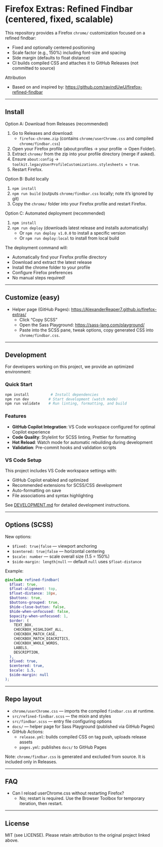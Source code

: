 # Firefox Extras: Refined Findbar (centered, fixed, scalable)

This repository provides a Firefox `chrome/` customization focused on a refined
findbar:

- Fixed and optionally centered positioning
- Scale factor (e.g., 150%) including font-size and spacing
- Side margin (defaults to float distance)
- CI builds compiled CSS and attaches it to GitHub Releases (not committed to
  source)

Attribution

- Based on and inspired by: https://github.com/ravindUwU/firefox-refined-findbar

---

## Install

Option A: Download from Releases (recommended)

1. Go to Releases and download:
   - `firefox-chrome.zip` (contains `chrome/userChrome.css` and compiled
     `chrome/findbar.css`)
2. Open your Firefox profile (about:profiles → your profile → Open Folder).
3. Extract `chrome/` from the zip into your profile directory (merge if asked).
4. Ensure `about:config` →
   `toolkit.legacyUserProfileCustomizations.stylesheets = true`.
5. Restart Firefox.

Option B: Build locally

1. `npm install`
2. `npm run build` (outputs `chrome/findbar.css` locally; note it’s ignored by
   git)
3. Copy the `chrome/` folder into your Firefox profile and restart Firefox.

Option C: Automated deployment (recommended)

1. `npm install`
2. `npm run deploy` (downloads latest release and installs automatically)
   - Or `npm run deploy v1.0.0` to install a specific version
   - Or `npm run deploy:local` to install from local build

The deployment command will:

- Automatically find your Firefox profile directory
- Download and extract the latest release
- Install the chrome folder to your profile
- Configure Firefox preferences
- No manual steps required!

---

## Customize (easy)

- Helper page (GitHub Pages): https://AlexanderReaper7.github.io/firefox-extras/
  - Click “Copy SCSS”
  - Open the Sass Playground: https://sass-lang.com/playground/
  - Paste into the SCSS pane, tweak options, copy generated CSS into
    `chrome/findbar.css`.

---

## Development

For developers working on this project, we provide an optimized environment:

### Quick Start

```bash
npm install          # Install dependencies
npm run dev         # Start development (watch mode)
npm run validate    # Run linting, formatting, and build
```

### Features

- **GitHub Copilot Integration**: VS Code workspace configured for optimal
  Copilot experience
- **Code Quality**: Stylelint for SCSS linting, Prettier for formatting
- **Hot Reload**: Watch mode for automatic rebuilding during development
- **Validation**: Pre-commit hooks and validation scripts

### VS Code Setup

This project includes VS Code workspace settings with:

- GitHub Copilot enabled and optimized
- Recommended extensions for SCSS/CSS development
- Auto-formatting on save
- File associations and syntax highlighting

See [DEVELOPMENT.md](DEVELOPMENT.md) for detailed development instructions.

---

## Options (SCSS)

New options:

- `$fixed: true|false` — viewport anchoring
- `$centered: true|false` — horizontal centering
- `$scale: number` — scale overall size (1.5 = 150%)
- `$side-margin: length|null` — default `null` uses `$float-distance`

Example:

```scss
@include refined-findbar(
  $float: true,
  $float-alignment: top,
  $float-distance: 18px,
  $buttons: true,
  $buttons-grouped: true,
  $hide-close-button: false,
  $hide-when-unfocused: false,
  $opacity-when-unfocused: 1,
  $order: (
    TEXT_BOX,
    CHECKBOX_HIGHLIGHT_ALL,
    CHECKBOX_MATCH_CASE,
    CHECKBOX_MATCH_DIACRITICS,
    CHECKBOX_WHOLE_WORDS,
    LABELS,
    DESCRIPTION,
  ),
  $fixed: true,
  $centered: true,
  $scale: 1.5,
  $side-margin: null
);
```

---

## Repo layout

- `chrome/userChrome.css` — imports the compiled `findbar.css` at runtime.
- `src/refined-findbar.scss` — the mixin and styles
- `src/findbar.scss` — entry file configuring options
- `docs/` — helper page for Sass Playground (published via GitHub Pages)
- GitHub Actions:
  - `release.yml`: builds compiled CSS on tag push, uploads release assets
  - `pages.yml`: publishes `docs/` to GitHub Pages

Note: `chrome/findbar.css` is generated and excluded from source. It is included
only in Releases.

---

## FAQ

- Can I reload userChrome.css without restarting Firefox?
  - No; restart is required. Use the Browser Toolbox for temporary iteration,
    then restart.

---

## License

MIT (see LICENSE). Please retain attribution to the original project linked
above.
